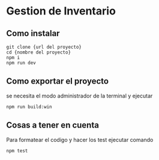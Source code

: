 # Gestion de Inventario

## Como instalar

```
git clone {url del proyecto}
cd {nombre del proyecto}
npm i
npm run dev
```

## Como exportar el proyecto

se necesita el modo administrador de la terminal y ejecutar

```
npm run build:win
```

## Cosas a tener en cuenta

Para formatear el codigo y hacer los test ejecutar comando

```
npm test
```
